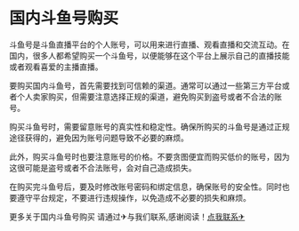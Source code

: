 # 国内斗鱼号购买

斗鱼号是斗鱼直播平台的个人账号，可以用来进行直播、观看直播和交流互动。在国内，很多人都希望购买一个斗鱼号，以便能够在这个平台上展示自己的直播技能或者观看喜爱的主播直播。

要购买国内斗鱼号，首先需要找到可信赖的渠道。通常可以通过一些第三方平台或者个人卖家购买，但需要注意选择正规的渠道，避免购买到盗号或者不合法的账号。

购买斗鱼号时，需要留意账号的真实性和稳定性。确保所购买的斗鱼号是通过正规途径获得的，避免因为账号问题导致不必要的麻烦。

此外，购买斗鱼号时也要注意账号的价格。不要贪图便宜而购买低价的账号，因为这很可能是盗号或者不合法账号，会对自己造成损失。

在购买完斗鱼号后，要及时修改账号密码和绑定信息，确保账号的安全性。同时也要遵守平台规定，不要进行违规操作，以免造成不必要的损失和麻烦。

更多关于国内斗鱼号购买 请通过✈与我们联系,感谢阅读！[点我联系✈](https://cn.G208.com)